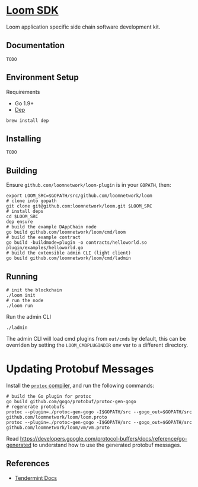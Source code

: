 # [Loom SDK](https://loomx.io)

Loom application specific side chain software development kit.

## Documentation

`TODO`

## Environment Setup

Requirements

* Go 1.9+
* [Dep](https://github.com/golang/dep)
```
brew install dep
```

## Installing

`TODO`

## Building

Ensure `github.com/loomnetwork/loom-plugin` is in your `GOPATH`, then:

```shell
export LOOM_SRC=$GOPATH/src/github.com/loomnetwork/loom
# clone into gopath
git clone git@github.com:loomnetwork/loom.git $LOOM_SRC
# install deps
cd $LOOM_SRC
dep ensure
# build the example DAppChain node
go build github.com/loomnetwork/loom/cmd/loom
# build the example contract
go build -buildmode=plugin -o contracts/helloworld.so plugin/examples/helloworld.go
# build the extensible admin CLI (light client)
go build github.com/loomnetwork/loom/cmd/ladmin
```

## Running

```shell
# init the blockchain
./loom init
# run the node
./loom run
```

Run the admin CLI
```shell
./ladmin
```
The admin CLI will load cmd plugins from `out/cmds` by default, this can be overriden
by setting the `LOOM_CMDPLUGINDIR` env var to a different directory.

# Updating Protobuf Messages

Install the [`protoc` compiler](https://github.com/google/protobuf/releases),
and run the following commands:

```shell
# build the Go plugin for protoc
go build github.com/gogo/protobuf/protoc-gen-gogo
# regenerate protobufs
protoc --plugin=./protoc-gen-gogo -I$GOPATH/src --gogo_out=$GOPATH/src github.com/loomnetwork/loom/loom.proto
protoc --plugin=./protoc-gen-gogo -I$GOPATH/src --gogo_out=$GOPATH/src github.com/loomnetwork/loom/vm/vm.proto
```

Read https://developers.google.com/protocol-buffers/docs/reference/go-generated to understand how
to use the generated protobuf messages.

## References

 * [Tendermint Docs](https://tendermint.readthedocs.io/en/latest/)
